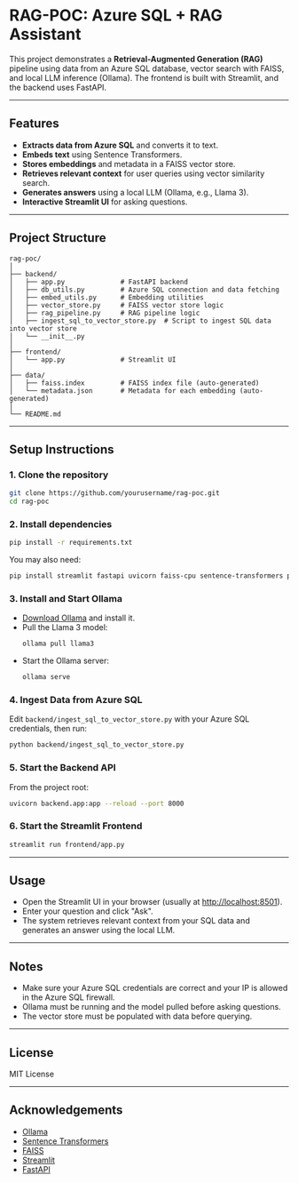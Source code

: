 # RAG-POC: Azure SQL + RAG Assistant

This project demonstrates a **Retrieval-Augmented Generation (RAG)** pipeline using data from an Azure SQL database, vector search with FAISS, and local LLM inference (Ollama). The frontend is built with Streamlit, and the backend uses FastAPI.

---

## Features

- **Extracts data from Azure SQL** and converts it to text.
- **Embeds text** using Sentence Transformers.
- **Stores embeddings** and metadata in a FAISS vector store.
- **Retrieves relevant context** for user queries using vector similarity search.
- **Generates answers** using a local LLM (Ollama, e.g., Llama 3).
- **Interactive Streamlit UI** for asking questions.

---

## Project Structure

```
rag-poc/
│
├── backend/
│   ├── app.py              # FastAPI backend
│   ├── db_utils.py         # Azure SQL connection and data fetching
│   ├── embed_utils.py      # Embedding utilities
│   ├── vector_store.py     # FAISS vector store logic
│   ├── rag_pipeline.py     # RAG pipeline logic
│   ├── ingest_sql_to_vector_store.py  # Script to ingest SQL data into vector store
│   └── __init__.py
│
├── frontend/
│   └── app.py              # Streamlit UI
│
├── data/
│   ├── faiss.index         # FAISS index file (auto-generated)
│   └── metadata.json       # Metadata for each embedding (auto-generated)
│
└── README.md
```

---

## Setup Instructions

### 1. Clone the repository

```bash
git clone https://github.com/yourusername/rag-poc.git
cd rag-poc
```

### 2. Install dependencies

```bash
pip install -r requirements.txt
```

You may also need:
```bash
pip install streamlit fastapi uvicorn faiss-cpu sentence-transformers pandas pyodbc ollama
```

### 3. Install and Start Ollama

- [Download Ollama](https://ollama.com/download) and install it.
- Pull the Llama 3 model:
  ```bash
  ollama pull llama3
  ```
- Start the Ollama server:
  ```bash
  ollama serve
  ```

### 4. Ingest Data from Azure SQL

Edit `backend/ingest_sql_to_vector_store.py` with your Azure SQL credentials, then run:

```bash
python backend/ingest_sql_to_vector_store.py
```

### 5. Start the Backend API

From the project root:

```bash
uvicorn backend.app:app --reload --port 8000
```

### 6. Start the Streamlit Frontend

```bash
streamlit run frontend/app.py
```

---

## Usage

- Open the Streamlit UI in your browser (usually at [http://localhost:8501](http://localhost:8501)).
- Enter your question and click "Ask".
- The system retrieves relevant context from your SQL data and generates an answer using the local LLM.

---

## Notes

- Make sure your Azure SQL credentials are correct and your IP is allowed in the Azure SQL firewall.
- Ollama must be running and the model pulled before asking questions.
- The vector store must be populated with data before querying.

---

## License

MIT License

---

## Acknowledgements

- [Ollama](https://ollama.com/)
- [Sentence Transformers](https://www.sbert.net/)
- [FAISS](https://github.com/facebookresearch/faiss)
- [Streamlit](https://streamlit.io/)
- [FastAPI](https://fastapi.tiangolo.com/)
